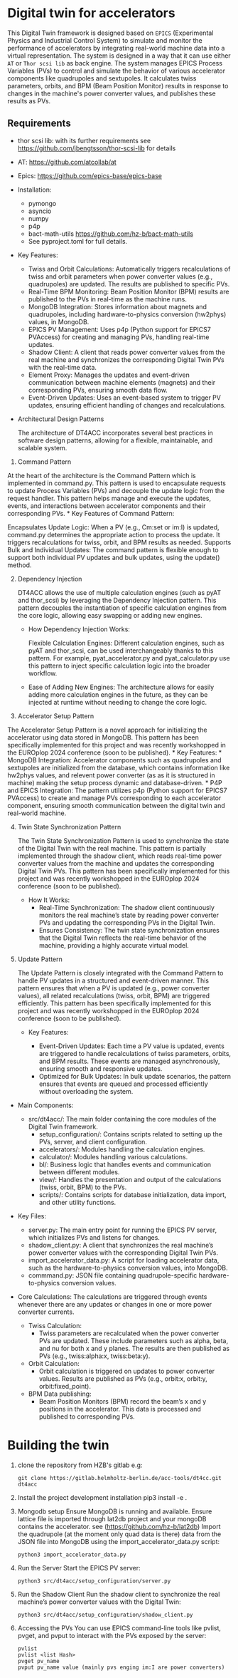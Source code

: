 # Digital twin for accelerators

This Digital Twin framework is designed based on `EPICS` (Experimental Physics and Industrial Control System)  to simulate and monitor the performance of accelerators 
by integrating real-world machine data into a virtual representation. 
The system is designed in a way that it can use either `AT` or `Thor scsi lib` as back engine.
The system manages EPICS Process Variables (PVs) to control and simulate the behavior of various accelerator 
components like quadrupoles and sextupoles. 
It calculates twiss parameters, orbits, and BPM (Beam Position Monitor) 
results in response to changes in the machine's power converter values, and publishes these results as PVs.
## Requirements

* thor scsi lib: with its further requirements
    see https://github.com/jbengtsson/thor-scsi-lib for
    details

* AT: https://github.com/atcollab/at
* Epics:    https://github.com/epics-base/epics-base

* Installation:
    * pymongo
    * asyncio
    * numpy
    * p4p
    * bact-math-utils https://github.com/hz-b/bact-math-utils
    * See pyproject.toml for full details.

* Key Features:
    * Twiss and Orbit Calculations: Automatically triggers recalculations of twiss and orbit parameters when power converter values (e.g., quadrupoles) are updated. The results are published to specific PVs.
    * Real-Time BPM Monitoring: Beam Position Monitor (BPM) results are published to the PVs in real-time as the machine runs.
    * MongoDB Integration: Stores information about magnets and quadrupoles, including hardware-to-physics conversion (hw2phys) values, in MongoDB.
    * EPICS PV Management: Uses p4p (Python support for EPICS7 PVAccess) for creating and managing PVs, handling real-time updates.
    * Shadow Client: A client that reads power converter values from the real machine and synchronizes the corresponding Digital Twin PVs with the real-time data.
    * Element Proxy: Manages the updates and event-driven communication between machine elements (magnets) and their corresponding PVs, ensuring smooth data flow.
    * Event-Driven Updates: Uses an event-based system to trigger PV updates, ensuring efficient handling of changes and recalculations.

* Architectural Design Patterns

    The architecture of DT4ACC incorporates several best practices in software design patterns, allowing for a flexible, maintainable, and scalable system.

1. Command Pattern

At the heart of the architecture is the Command Pattern which is implemented in command.py. 
This pattern is used to encapsulate requests to update Process Variables (PVs) and decouple the update logic from the request handler. 
This pattern helps manage and execute the updates, events, and interactions between accelerator components and their corresponding PVs.
    * Key Features of Command Pattern:

  Encapsulates Update Logic: When a PV (e.g., Cm:set or im:I) is updated, command.py determines the appropriate action to process the update. It triggers recalculations for twiss, orbit, and BPM results as needed.
  Supports Bulk and Individual Updates: The command pattern is flexible enough to support 
  both individual PV updates and bulk updates, using the update() method.

2. Dependency Injection

    DT4ACC allows the use of multiple calculation engines (such as pyAT and thor_scsi) by leveraging the Dependency Injection pattern. 
    This pattern decouples the instantiation of specific calculation engines from the core logic, 
    allowing easy swapping or adding new engines.
    * How Dependency Injection Works:

       Flexible Calculation Engines: Different calculation engines, such as pyAT and thor_scsi, 
       can be used interchangeably thanks to this pattern. For example, pyat_accelerator.py and pyat_calculator.py 
       use this pattern to inject specific calculation logic into the broader workflow.
   * Ease of Adding New Engines: The architecture allows for easily adding more calculation engines in the future, 
   as they can be injected at runtime without needing to change the core logic.

3. Accelerator Setup Pattern

The Accelerator Setup Pattern is a novel approach for initializing the accelerator using data stored in MongoDB. 
This pattern has been specifically implemented for this project and was recently workshopped 
in the EUROplop 2024 conference (soon to be published).
    * Key Features:
        * MongoDB Integration: Accelerator components such as quadrupoles and sextupoles are initialized from the database, 
        which contains information like hw2phys values, and relevent power converter (as as it is structured in machine)
        making the setup process dynamic and database-driven.
        * P4P and EPICS Integration: The pattern utilizes p4p (Python support for EPICS7 PVAccess) 
        to create and manage PVs corresponding to each accelerator component, ensuring smooth communication 
        between the digital twin and real-world machine.

4. Twin State Synchronization Pattern

    The Twin State Synchronization Pattern is used to synchronize the state of the Digital Twin with the real machine. 
    This pattern is partially implemented through the shadow client, 
    which reads real-time power converter values from the machine and updates the corresponding Digital Twin PVs.
    This pattern has been specifically implemented for this project and was recently workshopped 
    in the EUROplop 2024 conference (soon to be published).
   * How It Works:
       * Real-Time Synchronization: The shadow client continuously monitors the real machine’s state 
       by reading power converter PVs and updating the corresponding PVs in the Digital Twin.
       * Ensures Consistency: The twin state synchronization ensures that the Digital Twin reflects
       the real-time behavior of the machine, providing a highly accurate virtual model.

5. Update Pattern

    The Update Pattern is closely integrated with the Command Pattern to handle PV updates in a structured and event-driven manner. 
    This pattern ensures that when a PV is updated (e.g., power converter values), 
    all related recalculations (twiss, orbit, BPM) are triggered efficiently.
    This pattern has been specifically implemented for this project and was recently workshopped 
    in the EUROplop 2024 conference (soon to be published).
   * Key Features:

       * Event-Driven Updates: Each time a PV value is updated, events are triggered to handle 
       recalculations of twiss parameters, orbits, and BPM results. 
       These events are managed asynchronously, ensuring smooth and responsive updates.
       * Optimized for Bulk Updates: In bulk update scenarios, the pattern ensures that events 
       are queued and processed efficiently without overloading the system.

* Main Components:
    * src/dt4acc/: The main folder containing the core modules of the Digital Twin framework.
        * setup_configuration/: Contains scripts related to setting up the PVs, server, and client configuration.
        * accelerators/: Modules handling the calculation engines.
        * calculator/: Modules handling various calculations.
        * bl/: Business logic that handles events and communication between different modules.
        * view/: Handles the presentation and output of the calculations (twiss, orbit, BPM) to the PVs.
        * scripts/: Contains scripts for database initialization, data import, and other utility functions.
* Key Files:
    * server.py: The main entry point for running the EPICS PV server, which initializes PVs and listens for changes.
    * shadow_client.py: A client that synchronizes the real machine’s power converter values with the corresponding Digital Twin PVs.
    * import_accelerator_data.py: A script for loading accelerator data, such as the hardware-to-physics conversion values, into MongoDB.
    * commmand.py: JSON file containing quadrupole-specific hardware-to-physics conversion values.

* Core Calculations: The calculations are triggered through events whenever there are any updates or changes in one or more power converter currents.
    * Twiss Calculation:
        * Twiss parameters are recalculated when the power converter PVs are updated. These include parameters such as alpha, beta, and nu for both x and y planes. The results are then published as PVs (e.g., twiss:alpha:x, twiss:beta:y).
    * Orbit Calculation:
        * Orbit calculation is triggered on updates to power converter values. Results are published as PVs (e.g., orbit:x, orbit:y, orbit:fixed_point).
    * BPM Data publishing:
        * Beam Position Monitors (BPM) record the beam’s x and y positions in the accelerator. This data is processed and published to corresponding PVs.
# Building the twin

1. clone the repository from HZB's gitlab e.g:

   ```shell
   git clone https://gitlab.helmholtz-berlin.de/acc-tools/dt4cc.git dt4acc
   ```

2. Install the project
   development installation 
   pip3 install -e .

3. Mongodb setup
   Ensure MongoDB is running and available. 
   Ensure lattice file is imported through lat2db project and your mongoDB contains the accelerator. 
   see (https://github.com/hz-b/lat2db)
   Import the quadrupole (at the moment only quad data is there)
   data from the JSON file into MongoDB using the import_accelerator_data.py script:

     ```shell
     python3 import_accelerator_data.py
     ```
4. Run the Server
   Start the EPICS PV server:

     ```shell
     python3 src/dt4acc/setup_configuration/server.py
     ```
   
5. Run the Shadow Client
   Run the shadow client to synchronize the real machine’s power converter values with the Digital Twin:

     ```shell
     python3 src/dt4acc/setup_configuration/shadow_client.py
     ```
   
6. Accessing the PVs
   You can use EPICS command-line tools like pvlist, pvget, and pvput to interact with the PVs exposed by the server:

     ```shell
     pvlist
     pvlist <list Hash>
     pvget pv_name
     pvput pv_name value (mainly pvs enging im:I are power converters)
     ```